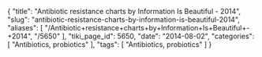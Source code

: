 {
    "title": "Antibiotic resistance charts by Information Is Beautiful - 2014",
    "slug": "antibiotic-resistance-charts-by-information-is-beautiful-2014",
    "aliases": [
        "/Antibiotic+resistance+charts+by+Information+Is+Beautiful+-+2014",
        "/5650"
    ],
    "tiki_page_id": 5650,
    "date": "2014-08-02",
    "categories": [
        "Antibiotics, probiotics"
    ],
    "tags": [
        "Antibiotics, probiotics"
    ]
}